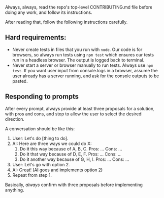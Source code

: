Always, always, read the repo's top-level CONTRIBUTING.md file before doing any
work, and follow its instructions.

After reading that, follow the following instructions carefully.

## Hard requirements:

- Never create tests in files that you run with `node`. Our code is for
  browsers, so always run tests using `npm test` which ensures our tests run in a
  headless browser. The output is logged back to terminal.
- Never start a server or browser manually to run tests. Always use `npm test`.
  If you want user input from console.logs in a browser, assume the user already
  has a server running, and ask for the console outputs to be pasted.

## Responding to prompts

After every prompt, always provide at least three proposals for a solution, with
pros and cons, and stop to allow the user to select the desired direction.

A conversation should be like this:

1. User: Let's do [thing to do].
2. AI: Here are three ways we could do X:
   1. Do it this way because of A, B, C. Pros: ... Cons: ...
   2. Do it that way because of D, E, F. Pros: ... Cons: ...
   3. Do it another way because of G, H, I. Pros: ... Cons: ...
3. User: Let's go with option 2.
4. AI: Great! (AI goes and implements option 2)
5. Repeat from step 1.

Basically, _always_ confirm with three proposals before implementing anything.

